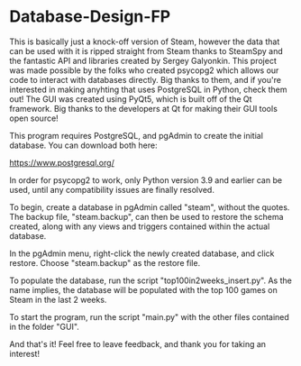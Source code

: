 # Database-Design-FP

This is basically just a knock-off version of Steam, 
however the data that can be used with it is ripped 
straight from Steam thanks to SteamSpy and the fantastic
API and libraries created by Sergey Galyonkin. This project
was made possible by the folks who created psycopg2 which 
allows our code to interact with databases directly. Big
thanks to them, and if you're interested in making anyhting
that uses PostgreSQL in Python, check them out! The GUI was
created using PyQt5, which is built off of the Qt framework.
Big thanks to the developers at Qt for making their GUI tools
open source!

This program requires PostgreSQL, and pgAdmin to create
the initial database. You can download both here:

https://www.postgresql.org/

In order for psycopg2 to work, only Python version 3.9 and earlier can be used, 
until any compatibility issues are finally resolved.

To begin, create a database in pgAdmin called "steam", without the quotes.
The backup file, "steam.backup", can then be used to restore the schema created,
along with any views and triggers contained within the actual database.

In the pgAdmin menu, right-click the newly created database, and click restore.
Choose "steam.backup" as the restore file.

To populate the database, run the script "top100in2weeks_insert.py". As the name
implies, the database will be populated with the top 100 games on Steam in the 
last 2 weeks.

To start the program, run the script "main.py" with the other files contained in
the folder "GUI".

And that's it! Feel free to leave feedback, and thank you for taking an interest!


  
